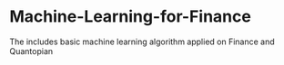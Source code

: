 # Machine-Learning-for-Finance
The includes basic machine learning algorithm applied on Finance and Quantopian
